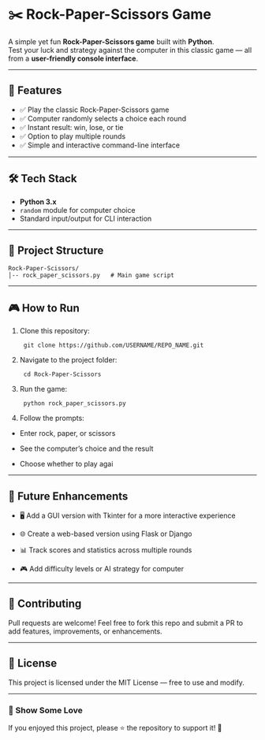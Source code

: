 # ✂️ Rock-Paper-Scissors Game

A simple yet fun **Rock-Paper-Scissors game** built with **Python**.  
Test your luck and strategy against the computer in this classic game — all from a **user-friendly console interface**.

------------------------------------------------------------------------

## 🚀 Features

- ✅ Play the classic Rock-Paper-Scissors game  
- ✅ Computer randomly selects a choice each round  
- ✅ Instant result: win, lose, or tie  
- ✅ Option to play multiple rounds  
- ✅ Simple and interactive command-line interface  

------------------------------------------------------------------------

## 🛠️ Tech Stack

- **Python 3.x**  
- `random` module for computer choice  
- Standard input/output for CLI interaction  

------------------------------------------------------------------------

## 📂 Project Structure

    Rock-Paper-Scissors/
    │-- rock_paper_scissors.py   # Main game script

------------------------------------------------------------------------

## 🎮 How to Run

1. Clone this repository:

        git clone https://github.com/USERNAME/REPO_NAME.git

    
2. Navigate to the project folder:

        cd Rock-Paper-Scissors

3. Run the game:

        python rock_paper_scissors.py

4. Follow the prompts:

- Enter rock, paper, or scissors

- See the computer’s choice and the result

- Choose whether to play agai

------------------------------------------------------------------------

## 🔮 Future Enhancements

- 🖥️ Add a GUI version with Tkinter for a more interactive experience

- 🌐 Create a web-based version using Flask or Django

- 📊 Track scores and statistics across multiple rounds

- 🎮 Add difficulty levels or AI strategy for computer

------------------------------------------------------------------------

## 🤝 Contributing

Pull requests are welcome! Feel free to fork this repo and submit a PR to add features, improvements, or enhancements.

------------------------------------------------------------------------

## 📜 License

This project is licensed under the MIT License — free to use and modify.

------------------------------------------------------------------------

### 🌟 Show Some Love

If you enjoyed this project, please ⭐ the repository to support it! 🚀